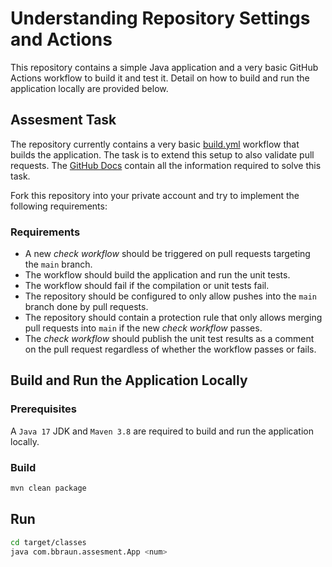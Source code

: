 # Understanding Repository Settings and Actions

This repository contains a simple Java application and a very basic GitHub Actions workflow to build it and test it. Detail on how to
build and run the application locally are provided below.

## Assesment Task

The repository currently contains a very basic [build.yml](.github/workflows/build.yml) workflow that builds the application. The task is to
extend this setup to also validate pull requests. The [GitHub Docs](https://docs.github.com/) contain all the information required to solve
this task.

Fork this repository into your private account and try to implement the following requirements:

### Requirements

- A new *check workflow* should be triggered on pull requests targeting the `main` branch.
- The workflow should build the application and run the unit tests.
- The workflow should fail if the compilation or unit tests fail.
- The repository should be configured to only allow pushes into the `main` branch done by pull requests.
- The repository should contain a protection rule that only allows merging pull requests into `main` if the new *check workflow* passes.
- The *check workflow* should publish the unit test results as a comment on the pull request regardless of whether the workflow passes or fails.

## Build and Run the Application Locally

### Prerequisites

A `Java 17` JDK and `Maven 3.8` are required to build and run the application locally.

### Build

```sh
mvn clean package
```

## Run

```sh
cd target/classes
java com.bbraun.assesment.App <num>
```
